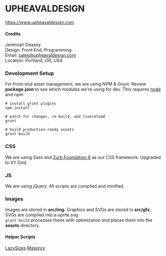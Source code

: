 # UPHEAVALDESIGN #
https://www.upheavaldesign.com

#### Credits
Jeremiah Deasey  
Design, Front End, Programming  
Email: sales@upheavaldesign.com    
Location: Portland, OR, USA   


### Development Setup

For front-end asset management, we are using NPM & Grunt.
Review **package.json** to see which modules we're using for dev.
This requires [node](http://nodejs.org/download/) and npm.

	# install grunt plugins
	npm install
	
	# watch for changes, re-build, and livereload
	grunt

	# build production-ready assets
	grunt build


### CSS

We are using Sass and [Zurb Foundation 6](https://foundation.zurb.com/sites/docs/) as our CSS framework. Upgraded to XY Grid.


### JS

We are using jQuery. All scripts are compiled and minified.


### Images

Images are stored in **src/img**. Graphics and SVGs are stored in **src/gfx**, SVGs are compiled into a sprite.svg  
`grunt build` processes these with optimization and places them into the **assets** directory.


#### Helper Scripts
[LazySizes](https://github.com/aFarkas/lazysizes) 
[Masonry](https://masonry.desandro.com/)